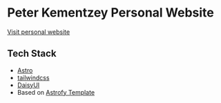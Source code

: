 # Peter Kementzey Personal Website

[Visit personal website](https://peterkementzey.github.io)

## Tech Stack

- [Astro](https://astro.build)
- [tailwindcss](https://tailwindcss.com/)
- [DaisyUI](https://daisyui.com/)
- Based on [Astrofy Template](https://astrofy-template.netlify.app/)
